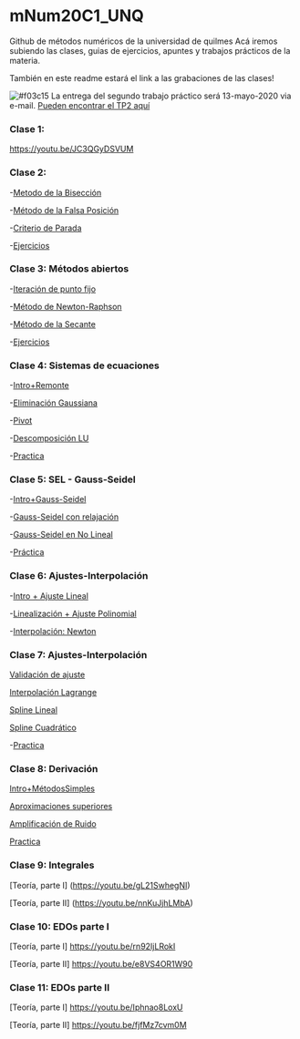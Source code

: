 # mNum20C1_UNQ
Github de métodos numéricos de la universidad de quilmes
Acá iremos subiendo las clases, guias de ejercicios, apuntes y trabajos prácticos de la materia.


También en este readme estará el link a las grabaciones de las clases!


![#f03c15](https://via.placeholder.com/300x70.png/f00/fff?text=MUY+IMPORTANTE) 
 La entrega del segundo trabajo práctico será 13-mayo-2020 via e-mail. 
[Pueden encontrar el TP2 aquí](https://github.com/ulisesbussi/mNum20C1_UNQ/blob/master/guia/TP_2.pdf)







### Clase 1:
https://youtu.be/JC3QGyDSVUM

### Clase 2:

-[Metodo de la Bisección](https://youtu.be/h15Ronn39pQ)

-[Método de la Falsa Posición](https://youtu.be/BWJGvuKtKXQ)

-[Criterio de Parada](https://youtu.be/QoR2YwFEfTI)

-[Ejercicios](https://youtu.be/IOuZBIYo4Lg)


### Clase 3: Métodos abiertos

-[Iteración de punto fijo](https://youtu.be/NFDZwNU20Zg)

-[Método de Newton-Raphson](https://youtu.be/wpV9-ZMD2ds)

-[Método de la Secante](https://youtu.be/eSY9F4WQoDE)

-[Ejercicios](https://youtu.be/CufRQ-Lrirk)


### Clase 4: Sistemas de ecuaciones



-[Intro+Remonte](https://youtu.be/MN4wB-glbhc)

-[Eliminación Gaussiana](https://youtu.be/pvYQ2ALnFUg)

-[Pivot](https://youtu.be/fb3XPe-m-m8)

-[Descomposición LU](https://youtu.be/p_PF7g1hTKY)

-[Practica](https://www.youtube.com/watch?v=ajdsEDiBUo0)



### Clase 5: SEL - Gauss-Seidel


-[Intro+Gauss-Seidel](https://youtu.be/MnvH8NqU9Iw)

-[Gauss-Seidel con relajación](https://youtu.be/xnGFY-NsptE)

-[Gauss-Seidel en No Lineal](https://youtu.be/olRGHFztVq0)

-[Práctica](https://youtu.be/6qtRLWOCbjw)


### Clase 6: Ajustes-Interpolación


-[Intro + Ajuste Lineal](https://youtu.be/ToP_h55vSpI)

-[Linealización + Ajuste Polinomial](https://youtu.be/YDTCI7aqHbM)

-[Interpolación: Newton](https://youtu.be/lDb8KVaOCx0)

### Clase 7: Ajustes-Interpolación


[Validación de ajuste](https://youtu.be/YNjP28uj8SQ)

[Interpolación Lagrange](https://youtu.be/MAwf5XGQFsE)

[Spline Lineal](https://youtu.be/4DlQzS_wPao)

[Spline Cuadrático](https://youtu.be/3sTrLoPlh9U)

-[Practica](https://youtu.be/86y7KwD3z5E)

### Clase 8: Derivación


[Intro+MétodosSimples](https://youtu.be/3nhhsNKceY4)

[Aproximaciones superiores](https://youtu.be/OFM0xLz4Fko)

[Amplificación de Ruido](https://youtu.be/i6kGnI_5ywQ)

[Practica](https://youtu.be/_R7UF1QzMzM)

### Clase 9: Integrales

[Teoría, parte I] (https://youtu.be/gL21SwhegNI)

[Teoría, parte II] (https://youtu.be/nnKuJjhLMbA)

### Clase 10: EDOs parte I

[Teoría, parte I] https://youtu.be/rn92IjLRokI

[Teoría, parte II] https://youtu.be/e8VS4OR1W90

### Clase 11: EDOs parte II

[Teoría, parte I] https://youtu.be/Iphnao8LoxU

[Teoría, parte II] https://youtu.be/fjfMz7cvm0M




